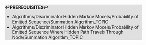 <div style="margin:2em; background-color: #e0e0e0;">

<strong>↩PREREQUISITES↩</strong>

 * Algorithms/Discriminator Hidden Markov Models/Probability of Emitted Sequence/Summation Algorithm_TOPIC
 * Algorithms/Discriminator Hidden Markov Models/Probability of Emitted Sequence Where Hidden Path Travels Through Node/Summation Algorithm_TOPIC

</div>

